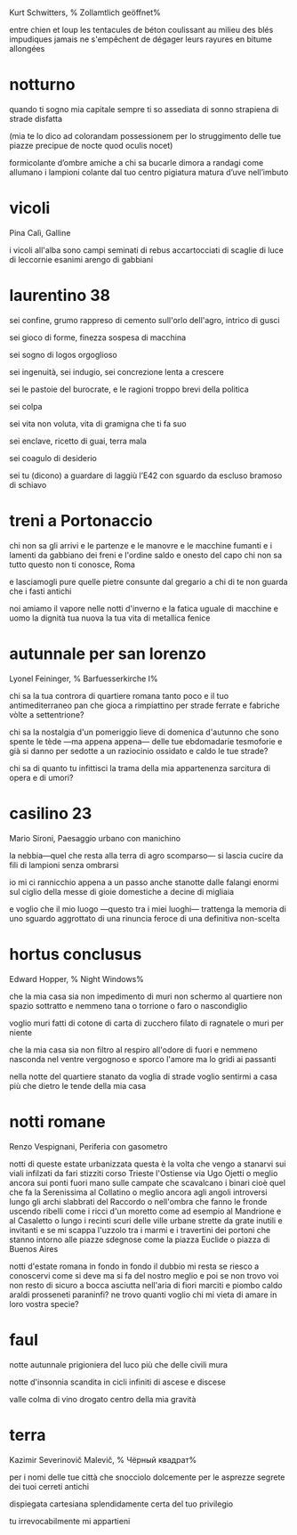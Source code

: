 
# 

Kurt Schwitters, %
Zollamtlich geöffnet%

entre chien et loup
les tentacules de béton
coulissant au milieu
des blés impudiques
jamais ne s'empêchent
de dégager leurs rayures
en bitume allongées

# notturno

quando ti sogno
mia capitale
sempre ti so assediata di sonno
strapiena di strade
disfatta

(mia te lo dico
ad colorandam possessionem
per lo struggimento delle tue piazze
precipue de nocte
quod oculis nocet)

formicolante d’ombre
amiche a chi sa bucarle
dimora a randagi come allumano i lampioni
colante dal tuo centro
pigiatura matura d’uve nell’imbuto

# vicoli

Pina Calì, Galline

i vicoli all'alba
sono campi seminati
di rebus accartocciati
di scaglie di luce
di leccornie esanimi
arengo di gabbiani

# laurentino 38

sei confine, grumo rappreso di cemento
sull'orlo dell'agro, intrico di gusci

sei gioco di forme, finezza sospesa
di macchina

sei sogno di logos orgoglioso

sei ingenuità, sei indugio, sei concrezione
lenta a crescere

sei le pastoie del burocrate, e le ragioni
troppo brevi della politica

sei colpa

sei vita non voluta, vita di gramigna
che ti fa suo

sei enclave, ricetto di guai, terra mala

sei coagulo di desiderio

sei tu (dicono) a guardare di laggiù
l’E42
con sguardo da escluso
bramoso
di schiavo

# treni a Portonaccio

chi non sa gli arrivi e le partenze
e le manovre e le macchine fumanti
e i lamenti da gabbiano dei freni
e l'ordine saldo e onesto del capo
chi non sa tutto questo
non ti conosce, Roma

e lasciamogli pure quelle pietre
consunte dal gregario
a chi di te non guarda
che i fasti antichi

noi amiamo il vapore nelle notti d'inverno
e la fatica uguale di macchine e uomo
la dignità tua nuova
la tua vita di metallica fenice

# autunnale per san lorenzo

Lyonel Feininger, %
Barfuesserkirche I%

chi sa la tua controra di quartiere
romana tanto poco e il tuo
antimediterraneo pan
che gioca a rimpiattino
per strade ferrate e fabriche
vòlte a settentrione?

chi sa la nostalgia d'un pomeriggio
lieve di domenica d'autunno
che sono spente le tède
—ma appena appena—
delle tue ebdomadarie tesmoforie
e già si danno per sedotte
a un raziocinio ossidato e caldo
le tue strade?

chi sa di quanto tu infittisci
la trama della mia appartenenza
sarcitura di opera e di umori?

# casilino 23

Mario Sironi, Paesaggio urbano con manichino

la nebbia—quel che resta
alla terra di agro scomparso—
si lascia cucire da fili
di lampioni senza ombrarsi

io mi ci rannicchio appena
a un passo anche stanotte
dalle falangi enormi
sul ciglio della messe
di gioie domestiche
a decine di migliaia

e voglio che il mio luogo
—questo tra i miei luoghi—
trattenga la memoria
di uno sguardo aggrottato
di una rinuncia feroce
di una definitiva non-scelta

# hortus conclusus

Edward Hopper, %
Night Windows%

che la mia casa sia
non impedimento di muri
non schermo al quartiere
non spazio sottratto
e nemmeno
tana
o torrione
o faro
o nascondiglio

voglio muri fatti di cotone
di carta
di zucchero filato
di ragnatele
o muri per niente

che la mia casa sia
non filtro al respiro
all'odore di fuori
e nemmeno
nasconda nel ventre
vergognoso e sporco
l'amore
ma lo gridi ai passanti

nella notte del quartiere
stanato da voglia di strade
voglio sentirmi a casa
più che dietro le tende
della mia casa

# notti romane

Renzo Vespignani, Periferia con gasometro

notti di queste estate urbanizzata
questa è la volta che vengo a stanarvi
sui viali infilzati da fari stizziti
corso Trieste l'Ostiense via Ugo Ojetti
o meglio ancora sui ponti fuori mano
sulle campate che scavalcano i binari
cioè quel che fa la Serenissima al Collatino
o meglio ancora agli angoli introversi
lungo gli archi slabbrati del Raccordo
o nell'ombra che fanno le fronde
uscendo ribelli come i ricci d'un moretto
come ad esempio al Mandrione e al Casaletto
o lungo i recinti scuri delle ville urbane
strette da grate inutili e invitanti
e se mi scappa l'uzzolo
tra i marmi e i travertini dei portoni
che stanno intorno alle piazze sdegnose
come la piazza Euclide o piazza
di Buenos Aires

notti d'estate romana
in fondo in fondo il dubbio mi resta
se riesco a conoscervi come si deve
ma si fa del nostro meglio
e poi se non trovo voi
non resto di sicuro a bocca asciutta
nell'aria di fiori marciti e piombo caldo
araldi prosseneti paraninfi?
ne trovo quanti voglio
chi mi vieta di amare in loro vostra specie?

# faul

notte autunnale
prigioniera
del luco più che
delle civili mura

notte d'insonnia
scandita in
cicli infiniti
di ascese e discese 

valle colma
di vino drogato
centro della mia
gravità

# terra

Kazimir Severinovič Malevič, %
Чёрный квадрат%

per i nomi delle tue città
che snocciolo dolcemente
per le asprezze segrete
dei tuoi cerreti antichi

dispiegata
cartesiana
splendidamente certa
del tuo privilegio

tu irrevocabilmente
mi appartieni
